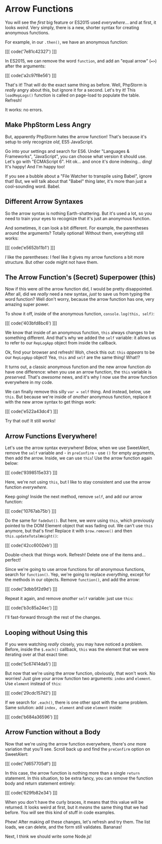 # Arrow Functions

You will see the *first* big feature or ES2015 used *everywhere*... and at first,
it looks *weird*. Very simply, there is a new, shorter syntax for creating anonymous
functions.

For example, in our `.then()`, we have an anonymous function:

[[[ code('7e81c42327') ]]]

In ES2015, we can remove the word `function`, and add an "equal arrow" (`=>`) after
the arguments:

[[[ code('a2c97f8e56') ]]]

That's it! That will do the exact same thing as before. Well, PhpStorm is *really*
angry about this, but ignore it for a second. Let's try it! This `loadRepLogs()`
function is called on page-load to populate the table. Refresh!

It works: no errors.

## Make PhpStorm Less Angry

But, apparently PhpStorm hates the arrow function! That's because it's setup to
only recognize *old*, ES5 JavaScript.

Go into your settings and search for ES6. Under "Languages & Frameworks", "JavaScript",
you can choose what version it should use. Let's go with "ECMAScript 6". Hit ok...
and once it's done indexing... ding! It's happy! And I'm happy too!

If you see a bubble about a "File Watcher to transpile using Babel", ignore that!
But, we will talk about that "Babel" thing later, it's more than just a cool-sounding
word. Babel.

## Different Arrow Syntaxes

So the arrow syntax is nothing Earth-shattering. But it's used a lot, so you need
to train your eyes to recognize that it's just an anonymous function.

And sometimes, it can look a bit different. For example, the parentheses around
the arguments? Totally optional! Without them, everything still works:

[[[ code('e5652b11b1') ]]]

*I* like the parentheses: I feel like it gives my arrow functions a bit more structure.
But other code might not have them.

## The Arrow Function's (Secret) Superpower (this)

Now if this were *all* the arrow function did, I would be pretty disappointed. After
all, did we *really* need a new syntax, *just* to save us from typing the word function?
Well don't worry, because the arrow function has one, very amazing super power.

To show it off, inside of the anonymous function, `console.log(this, self)`:

[[[ code('403bfd8bc6') ]]]

We know that inside of an anonymous function, `this` always changes to be something
different. And that's why we added the `self` variable: it allows us to refer to
our `RepLogApp` object from inside the callback.

Ok, find your browser and refresh! Woh, check this out: `this` *appears* to be our
`RepLogApp` object! Yea, `this` and `self` are the same thing! What!?

It turns out, a classic anonymous function and the new arrow function *do* have
one difference: when you use an arrow function, the `this` variable is *preserved*.
That's *awesome* news, and it's why I now use the arrow function everywhere in my
code.

We can finally remove this silly `var = self` thing. And instead, below, use `this`.
But because we're inside of *another* anonymous function, replace it with the new
arrow syntax to get things work:

[[[ code('e522a43dc4') ]]]

Try that out! It still works!

## Arrow Functions Everywhere!

Let's use the arrow syntax everywhere! Below, when we use SweetAlert, remove the
`self` variable and - in `preConfirm` - use `()` for empty arguments, then add the
arrow. Inside, we can use `this`! Use the arrow function again below:

[[[ code('9398515e33') ]]]

Here, we're not using `this`, but I like to stay consistent and use the arrow
function *everywhere*.

Keep going! Inside the next method, remove `self`, and add our arrow function:

[[[ code('10767ab75b') ]]]

Do the same for `fadeOut()`. But here, we *were* using `this`, which previously pointed
to the DOM Element object that was fading out. We can't use `this` anymore, but that's
fine! Replace it with `$row.remove()` and then `this.updateTotalWeight()`:

[[[ code('42cc6002eb') ]]]

Double-check that things work. Refresh! Delete one of the items and... perfect!

Since we're going to use arrow functions for *all* anonymous functions, search for
`function()`. Yep, we're going to replace *everything*, except for the methods
in our objects. Remove `function()`, and add the arrow:

[[[ code('3dbb5f2d9d') ]]]

Repeat it again, and remove *another* `self` variable: just use `this`:

[[[ code('b3c85a24ec') ]]]

I'll fast-forward through the rest of the changes.

## Looping without Using this

If you were watching *really* closely, you may have noticed a problem. Before,
inside the `$.each()` callback, `this` was the element that we were iterating over
at that exact time:

[[[ code('5c67414da5') ]]]

But now that we're using the arrow function, obviously, that won't work. No worries!
Just give your arrow function two arguments: `index` and `element`. Use `element`
instead of `this`:

[[[ code('29cdc157d2') ]]]

If we search for `.each()`, there is one other spot with the same problem. Same solution:
add `index, element` and use `element` inside:

[[[ code('b684a36596') ]]]

## Arrow Function without a Body

Now that we're using the arrow function everywhere, there's *one* more variation
that you'll see. Scroll back up and find the `preConfirm` option on SweetAlert:

[[[ code('7d657705df') ]]]

In this case, the arrow function is nothing more than a single `return` statement.
In this situation, to be extra fancy, you can *remove* the function body and return
statement entirely:

[[[ code('629fb82e34') ]]]

When you don't have the curly braces, it means that this value will be returned.
It looks weird at first, but it *means* the same thing that we had before. You *will*
see this kind of stuff in code examples.

Phew! After making *all* these changes, let's refresh and try them. The list loads,
we can delete, and the form still validates. Bananas!

Next, I think we should write some Node.js!
